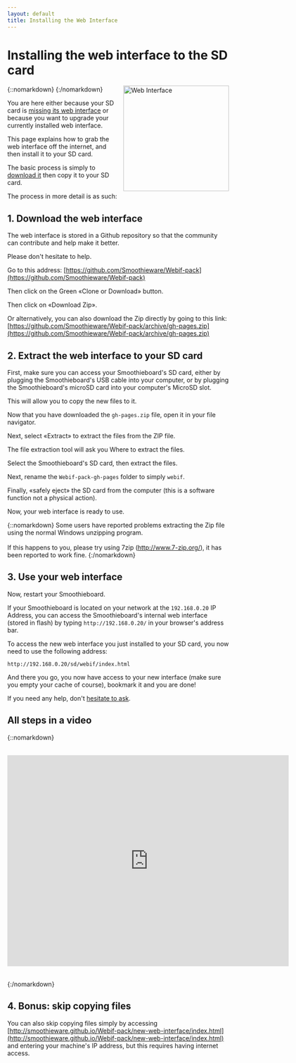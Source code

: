 ```yaml
---
layout: default
title: Installing the Web Interface
---
```


# Installing the web interface to the SD card

{::nomarkdown}
<a href="/images/github-1.png">
  <img src="/images/github-1.png" alt="Web Interface" width="240" height="240" style="float: right; margin-left: 1rem;"/>
</a>
{:/nomarkdown}

You are here either because your SD card is [missing its web interface](missing-web-interface) or because you want to upgrade your currently installed web interface.

This page explains how to grab the web interface off the internet, and then install it to your SD card.

The basic process is simply to [download it](https://github.com/Smoothieware/Webif-pack) then copy it to your SD card.

The process in more detail is as such:

## 1. Download the web interface

The web interface is stored in a Github repository so that the community can contribute and help make it better.

Please don't hesitate to help.

Go to this address: [https://github.com/Smoothieware/Webif-pack](https://github.com/Smoothieware/Webif-pack)

Then click on the Green «Clone or Download» button.

Then click on «Download Zip».

Or alternatively, you can also download the Zip directly by going to this link: [https://github.com/Smoothieware/Webif-pack/archive/gh-pages.zip](https://github.com/Smoothieware/Webif-pack/archive/gh-pages.zip)

## 2. Extract the web interface to your SD card

First, make sure you can access your Smoothieboard's SD card, either by plugging the Smoothieboard's USB cable into your computer, or by plugging the Smoothieboard's microSD card into your computer's MicroSD slot.

This will allow you to copy the new files to it.

Now that you have downloaded the `gh-pages.zip` file, open it in your file navigator.

Next, select «Extract» to extract the files from the ZIP file.

The file extraction tool will ask you Where to extract the files.

Select the Smoothieboard's SD card, then extract the files.

Next, rename the `Webif-pack-gh-pages` folder to simply `webif`.

Finally, «safely eject» the SD card from the computer (this is a software function not a physical action).

Now, your web interface is ready to use.

{::nomarkdown}
<sl-alert variant="warning" open>
  <sl-icon slot="icon" name="exclamation-triangle"></sl-icon>
  Some users have reported problems extracting the Zip file using the normal Windows unzipping program.
  <br><br>
  If this happens to you, please try using 7zip (<a href="http://www.7-zip.org/">http://www.7-zip.org/</a>), it has been reported to work fine.
</sl-alert>
{:/nomarkdown}

## 3. Use your web interface

Now, restart your Smoothieboard.

If your Smoothieboard is located on your network at the `192.168.0.20` IP Address, you can access the Smoothieboard's internal web interface (stored in flash) by typing `http://192.168.0.20/` in your browser's address bar.

To access the new web interface you just installed to your SD card, you now need to use the following address:

`http://192.168.0.20/sd/webif/index.html`

And there you go, you now have access to your new interface (make sure you empty your cache of course), bookmark it and you are done!

If you need any help, don't [hesitate to ask](mailto:wolf.arthur@gmail.com).

## All steps in a video

{::nomarkdown}
<iframe width="640" height="480" src="https://www.youtube.com/embed/mvWzaHfcL1k" frameborder="0" allow="accelerometer; autoplay; clipboard-write; encrypted-media; gyroscope; picture-in-picture" allowfullscreen style="display: block; margin: 2rem auto;"></iframe>
{:/nomarkdown}

## 4. Bonus: skip copying files

You can also skip copying files simply by accessing [http://smoothieware.github.io/Webif-pack/new-web-interface/index.html](http://smoothieware.github.io/Webif-pack/new-web-interface/index.html) and entering your machine's IP address, but this requires having internet access.
